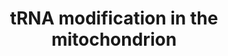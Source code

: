 ---
annotations:
- type: Pathway Ontology
  value: regulatory pathway
authors:
- ReactomeTeam
- MirellaKalafati
description: The 22 tRNAs encoded by the mitochondrial genome are modified in the
  mitochondrial matrix by enzymes encoded in the nucleus and imported into mitochondria
  (reviewed in Suzuki et al. 2011, Salinas-Giege et al. 2015). Some enzymes such as
  PUS1 and TRIT1 are located in more than one compartment and modify both mitochondrial
  tRNAs and cytosolic tRNAs. Other enzymes such as MTO1, TRMU, and TRMT61B are exclusively  mitochondrial.<br>Modifications
  near the anticodon and near the 3' end of tRNAs tend to affect interaction of the
  tRNA with mRNA within ribosomes and with tRNA synthetases, respectively. Modifications
  in other regions, typically in the "core" of the tRNA tend to affect folding and
  stability of the tRNA (reviewed in Hou et al. 2015). The unusual modification 5-taurinomethyl-2-thiouridine-34
  in the anticodon of at least 3 tRNAs is found only in mammalian mitochondria and
  mutations that affect the responsible biosynthetic enzymes (GTPBP3, MTO1, TRMU)
  cause mitochondrial dysfunction and disease (reviewed in Torres et al. 2014).  View
  original pathway at [http://www.reactome.org/PathwayBrowser/#DIAGRAM=6787450 Reactome].
last-edited: 2021-01-25
organisms:
- Homo sapiens
redirect_from:
- /index.php/Pathway:WP3684
- /instance/WP3684
schema-jsonld:
- '@context': https://schema.org/
  '@id': https://wikipathways.github.io/pathways/WP3684.html
  '@type': Dataset
  creator:
    '@type': Organization
    name: WikiPathways
  description: The 22 tRNAs encoded by the mitochondrial genome are modified in the
    mitochondrial matrix by enzymes encoded in the nucleus and imported into mitochondria
    (reviewed in Suzuki et al. 2011, Salinas-Giege et al. 2015). Some enzymes such
    as PUS1 and TRIT1 are located in more than one compartment and modify both mitochondrial
    tRNAs and cytosolic tRNAs. Other enzymes such as MTO1, TRMU, and TRMT61B are exclusively  mitochondrial.<br>Modifications
    near the anticodon and near the 3' end of tRNAs tend to affect interaction of
    the tRNA with mRNA within ribosomes and with tRNA synthetases, respectively. Modifications
    in other regions, typically in the "core" of the tRNA tend to affect folding and
    stability of the tRNA (reviewed in Hou et al. 2015). The unusual modification
    5-taurinomethyl-2-thiouridine-34 in the anticodon of at least 3 tRNAs is found
    only in mammalian mitochondria and mutations that affect the responsible biosynthetic
    enzymes (GTPBP3, MTO1, TRMU) cause mitochondrial dysfunction and disease (reviewed
    in Torres et al. 2014).  View original pathway at [http://www.reactome.org/PathwayBrowser/#DIAGRAM=6787450
    Reactome].
  keywords:
  - 'HSD17B10 '
  - 'tRNA(Ser)(UGA) containing U-27,U28 '
  - pseudoU-27,28
  - TRIT1
  - L-Cys
  - 'tRNA(Ser)(UGA) containing pseudoU-27,28 '
  - tRNA containing A-9
  - 'TRMT10C '
  - 'tRNA(Leu) containing 5-taurinomethyluridine-34 '
  - MTO1
  - 5-taurinomethylU-34
  - tRNA(Lys,Leu)
  - containing U-34
  - 'tRNA(Lys) containing 5-taurinomethyl-2-thiouridine-34 '
  - dimethylallyl-PP
  - GTPBP3
  - containing
  - mtRNase P
  - tRNA containing G-9
  - 'tRNA(Leu)(UUR) containing 1-methylA-58 '
  - tRNA(Ser)(UCN)
  - tRNA(Leu,Lys)
  - TRMT61B tetramer
  - 'tRNA(Leu) containing U-34 '
  - containing A-58
  - PPi
  - isopentenylA-37
  - 'KIAA0391 '
  - AdoMet
  - containing U-27,U28
  - 'tRNA(Lys)(UUU) containing U-27,28 '
  - 1-methylG-9
  - TRMU
  - 'tRNA(Lys) containing 1-methylA-58 '
  - 'TRMT61B '
  - 'tRNA(Ser)(UCN) containing 1-methylA-58 '
  - 1-methylA-58
  - 'tRNA(Ser)(UCN) containing A-58 '
  - tRNA(Leu,Lys,Ser)
  - PUS1-1
  - 1-methylA-9
  - 5-taurinomethyl-2-thioU-34
  - 'tRNA(Leu)(UUR) containing A-58 '
  - AdoHcy
  - tRNA containing
  - tRNA(Lys,Ser)
  - 'tRNA(Lys) containing 5-taurinomethyluridine-34 '
  - 'tRNA(Lys) containing U-34 '
  - 'tRNA(Lys) containing A-58 '
  - containing A-37
  - 'tRNA(Leu) containing 5-taurinomethyl-2-thiouridine-34 '
  - 'tRNA(Lys)(UUU) containing pseudoU-27,28 '
  license: CC0
  name: tRNA modification in the mitochondrion
seo: CreativeWork
title: tRNA modification in the mitochondrion
wpid: WP3684
---